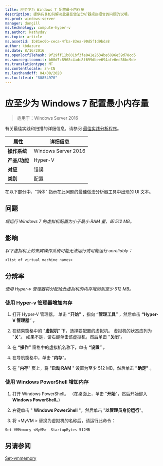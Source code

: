 ```yaml
---
title: 应至少为 Windows 7 配置最小内存量
description: 提供有关如何解决此最佳做法分析器规则报告的问题的说明。
ms.prod: windows-server
manager: dongill
ms.technology: compute-hyper-v
ms.author: kathydav
ms.topic: article
ms.assetid: 1b81ec0b-ceca-4fba-83ea-90d5f1d9bda8
author: kbdazure
ms.date: 8/16/2016
ms.openlocfilehash: 9f29ff11b601bf3fe841e2634be6096e59d78cd5
ms.sourcegitcommit: b00d7c8968c4adc8f699dbee694afe6ed36bc9de
ms.translationtype: MT
ms.contentlocale: zh-CN
ms.lasthandoff: 04/08/2020
ms.locfileid: "80854970"
---
```

# <a name="windows-7-should-be-configured-with-at-least-the-minimum-amount-of-memory"></a>应至少为 Windows 7 配置最小内存量

>适用于：Windows Server 2016

有关最佳实践和扫描的详细信息，请参阅 [最佳实践分析程序](https://go.microsoft.com/fwlink/?LinkId=122786)。  
  
|属性|详细信息|  
|-|-|  
|**操作系统**|Windows Server 2016|  
|**产品/功能**|Hyper-V|  
|**对应**|错误|  
|**类别**|配置|  

在以下部分中，"斜体" 指示在此问题的最佳做法分析器工具中出现的 UI 文本。

## <a name="issue"></a>问题  
  
*将运行 Windows 7 的虚拟机配置为小于最小 RAM 量，即 512 MB。*  
  
## <a name="impact"></a>影响  
  
*以下虚拟机上的来宾操作系统可能无法运行或可能运行 unreliably：*  
```  
<list of virtual machine names>  
```  
## <a name="resolution"></a>分辨率  
  
*使用 Hyper-v 管理器将分配给此虚拟机的内存增加到至少 512 MB。*  
  
### <a name="to-increase-the-memory-using-hyper-v-manager"></a>使用 Hyper-v 管理器增加内存  
  
1.  打开 Hyper-V 管理器。 单击 **“开始”** ，指向 **“管理工具”** ，然后单击 **“Hyper-V 管理器”** 。  
  
2.  在结果窗格中的 "**虚拟机**" 下，选择要配置的虚拟机。 虚拟机的状态应列为 "**关**"。 如果不是，请右键单击该虚拟机，然后单击 "**关闭**"。  
  
3.  在 **“操作”** 窗格中的虚拟机名称下，单击 **“设置”** 。  
  
4.  在导航窗格中，单击 "**内存**"。  
  
5.  在 "**内存**" 页上，将 "**启动 RAM** " 设置为至少 512 MB，然后单击 **"确定"** 。  
  
### <a name="increase-the-memory-using-windows-powershell"></a>使用 Windows PowerShell 增加内存  
  
1.  打开 Windows PowerShell。 （在桌面上，单击 "**开始**"，然后开始键入**Windows PowerShell**。）  
  
2.  右键单击 " **Windows PowerShell** "，然后单击 "**以管理员身份运行**"。  
  
3.  将 \<MyVM > 替换为虚拟机的名称后，请运行此命令：  
  
```  
Set-VMMemory <MyVM> -StartupBytes 512MB  
```  
  
## <a name="see-also"></a>另请参阅  
[Set-vmmemory](https://technet.microsoft.com/library/hh848572.aspx)  
  


